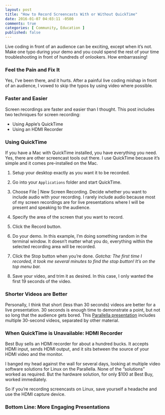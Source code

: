 ```yaml
---
layout: post
title: "How to Record Screencasts With or Without QuickTime"
date: 2016-01-07 04:03:11 -0500
comments: true
categories: [ Community, Education ]
published: false
---
```


Live coding in front of an audience can be exciting, except when  it’s not. Make one typo during your demo and you could spend the rest of your time troubleshooting in front of hundreds of onlookers. How embarrassing!

### Feel the Pain and Fix It

Yes, I’ve been there, and it hurts. After a painful live coding mishap in front of an audience, I vowed to skip the typos by using video where possible.

### Faster and Easier

Screen recordings are faster and easier than I thought. This post includes two techniques for screen recording:

* Using Apple’s QuickTime
* Using an HDMI Recorder

### Using QuickTime

If you have a Mac with QuickTime installed, you have everything you need. Yes, there are other screencast tools out there. I use QuickTime because it’s simple and it comes pre-installed on the Mac.

1. Setup your desktop exactly as you want it to be recorded.

2. Go into your `Applications` folder and start QuickTime.

3. Choose File | New Screen Recording. Decide whether you want to include audio with your recording. I rarely include audio because most of my screen recordings are for live presentations where I will be present and speaking to the audience.

4. Specify the area of the screen that you want to record.

5. Click the Record button.

6. Do your demo. In this example, I’m doing something random in the terminal window. It doesn’t matter what you do, everything within the selected recording area will be recorded.

7. Click the Stop button when you’re done. _Gotcha: The first time I recorded, it took me several minutes to find the stop button! It’s on the top menu bar._

8. Save your video, and trim it as desired. In this case, I only wanted the first 19 seconds of the video.

### Shorter Videos are Better

Personally, I think that short (less than 30 seconds) videos are better for a live presentation. 30 seconds is enough time to demonstrate a point, but not so long that the audience gets bored. This [Parallella presentation](/blog/2015/08/22/madison-ruby-and-parallella/) includes multiple 30-second videos, separated by other material.

### When QuickTime is Unavailable: HDMI Recorder

Best Buy sells an HDMI recorder for about a hundred bucks. It accepts HDMI input, sends HDMI output, and it sits between the source of your HDMI video and the monitor.

I banged my head against the wall for several days, looking at multiple video software solutions for Linux on the Parallella. None of the “solutions” worked as required. But the hardware solution, for only $100 at Best Buy, worked immediately.

So if you’re recording screencasts on Linux, save yourself a headache and use the HDMI capture device.

### Bottom Line: More Engaging Presentations

